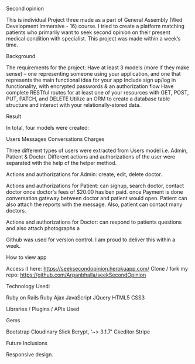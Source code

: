 Second opinion

This is individual Project three made as a part of General Assembly (Wed Development Immersive - 16) course.
I tried to create a platform matching patients who primarily want to seek second opinion on their present medical condition with specialist. This project was made within a week’s time.

Background

The requirements for the project: Have at least 3 models (more if they make sense) – one representing someone using your application, and one that represents the main functional idea for your app Include sign up/log in functionality, with encrypted passwords & an authorization flow Have complete RESTful routes for at least one of your resources with GET, POST, PUT, PATCH, and DELETE Utilize an ORM to create a database table structure and interact with your relationally-stored data.

Result

In total, four models were created:

Users
Messages
Conversations
Charges

Three different types of users were extracted from Users model i.e. Admin, Patient & Doctor. Different actions and authorizations of the user were separated with the help of the helper method.

Actions and authorizations for Admin: create, edit, delete doctor.

Actions and authorizations for Patient: can signup, search doctor, contact doctor once doctor's fees of $20.00 has ben paid. once Payment is done conversation gateway between doctor and patient would open. Patient can also attach the reports with the message. Also, patient can contact many doctors.

Actions and authorizations for Doctor: can respond to patients questions and also attach photographs a

Github was used for version control. I am proud to deliver this within a week.

How to view app

Access it here: https://seeksecondopinion.herokuapp.com/
Clone / fork my repo: https://github.com/Arpanbhalla/seekSecondOpinion

Technology Used:

Ruby on Rails
Ruby
Ajax
JavaScript
JQuery
HTML5
CSS3

Libraries / Plugins / APIs Used

Gems

Bootstrap
Cloudinary
Slick
Bcrypt, '~> 3.1.7'
Ckeditor
Stripe


Future Inclusions

Responsive design.
